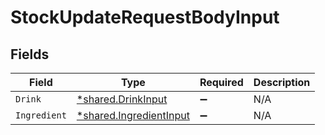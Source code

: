 # StockUpdateRequestBodyInput


## Fields

| Field                                                             | Type                                                              | Required                                                          | Description                                                       |
| ----------------------------------------------------------------- | ----------------------------------------------------------------- | ----------------------------------------------------------------- | ----------------------------------------------------------------- |
| `Drink`                                                           | [*shared.DrinkInput](../../models/shared/drinkinput.md)           | :heavy_minus_sign:                                                | N/A                                                               |
| `Ingredient`                                                      | [*shared.IngredientInput](../../models/shared/ingredientinput.md) | :heavy_minus_sign:                                                | N/A                                                               |